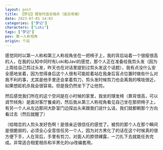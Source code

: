 ```yaml
---
layout: post
title: 【梦记】理发时适合暗杀（适合改编）
date: 2023-07-01 14:03
categories: ["梦记"]
characters: ["Loki"]
tags: ["梦记"]
pov: 第一人称视角
origin: 个站
---
```


感觉同时以第一人称和第三人称视角坐在一把椅子上，我的背后站着一个很瘦很高的人，在我的认知中同时有Loki和Javi的感觉，那个人正在准备给我剪头发（因为上周给自己剪过头发，昨天也在对话里提到过剪头发这个话题），我有点没什么安全感地坐着，因为觉得身后这个人很有可能趁着站在我身后盲点位置时做些什么对我不利的事，尤其是他手里还会拿着剪刀，剪头发时候剪刀也会离我的喉咙很近，如果想趁机杀我会很容易。但是我仍然坐下了让他剪。

然后感觉我们所在的这个空间是在小时候的家里，我坐的理发椅（靠背很高，可以调节倾角）是面对客厅餐桌的，然后我从第三人称视角看见自己坐在那把椅子上，有另一个人从左边那间大卧室门边探出头来跟我们说什么话，我们就都朝那个方向看过去（然后就醒了）

（给暗恋的人剪头发好色啊！是很亲近很信任的感觉了。被剪的那个人在那个瞬间是很脆弱的，必须全心全意信任另一个人，因为对方黑化了的话在这个时候真的很方便下手，人在背后，手里有剪刀，对面人的脖颈裸露，一刀扎下去就能任务完成。非常适合相爱相杀和半黑化的cp改编套用。
